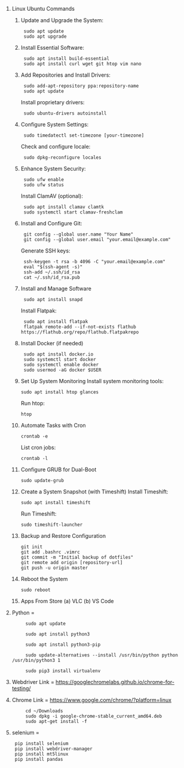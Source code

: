 1. Linux Ubuntu Commands 

	1. Update and Upgrade the System:
		
 			sudo apt update
			sudo apt upgrade

	2. Install Essential Software:

			sudo apt install build-essential
			sudo apt install curl wget git htop vim nano

	4. Add Repositories and Install Drivers:
		
  			sudo add-apt-repository ppa:repository-name
			sudo apt update

		Install proprietary drivers:

   			sudo ubuntu-drivers autoinstall

	4. Configure System Settings:

			sudo timedatectl set-timezone [your-timezone]
		Check and configure locale:

   			sudo dpkg-reconfigure locales

	6. Enhance System Security:

			sudo ufw enable
			sudo ufw status

		Install ClamAV (optional):

   			sudo apt install clamav clamtk
			sudo systemctl start clamav-freshclam

	6. Install and Configure Git:
		
  			git config --global user.name "Your Name"
			git config --global user.email "your.email@example.com"
		Generate SSH keys:

   			ssh-keygen -t rsa -b 4096 -C "your.email@example.com"
			eval "$(ssh-agent -s)"
			ssh-add ~/.ssh/id_rsa
			cat ~/.ssh/id_rsa.pub

	7. Install and Manage Software

			sudo apt install snapd
		Install Flatpak:

   			sudo apt install flatpak
			flatpak remote-add --if-not-exists flathub https://flathub.org/repo/flathub.flatpakrepo

	9. Install Docker (if needed)

	
  			sudo apt install docker.io
			sudo systemctl start docker
			sudo systemctl enable docker
			sudo usermod -aG docker $USER

	10. Set Up System Monitoring
	Install system monitoring tools:
		
  			sudo apt install htop glances
		Run htop:

   			htop

	11. Automate Tasks with Cron
			
   			crontab -e
		List cron jobs:

			crontab -l

	12. Configure GRUB for Dual-Boot
		
  			sudo update-grub

	13. Create a System Snapshot (with Timeshift)
		Install Timeshift:
		
  			sudo apt install timeshift

		Run Timeshift:

			sudo timeshift-launcher

	13. Backup and Restore Configuration
		
 			git init
			git add .bashrc .vimrc
			git commit -m "Initial backup of dotfiles"
			git remote add origin [repository-url]
			git push -u origin master

	14. Reboot the System
		
  			sudo reboot
	
	15. Apps From Store 
		(a) VLC 
		(b) VS Code
		

3. Python          =	

   			sudo apt update

   			sudo apt install python3
			
			sudo apt install python3-pip
			
			sudo update-alternatives --install /usr/bin/python python /usr/bin/python3 1
			
			sudo pip3 install virtualenv

2. Webdriver Link  = https://googlechromelabs.github.io/chrome-for-testing/

3. Chrome    Link  = https://www.google.com/chrome/?platform=linux

			cd ~/Downloads
   			sudo dpkg -i google-chrome-stable_current_amd64.deb
			sudo apt-get install -f

5. selenium     =   

		pip install selenium
   		pip install webdriver-manager
   		pip install mt5linux
   		pip install pandas
